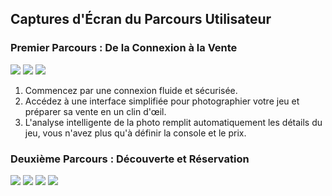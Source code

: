 ## Captures d'Écran du Parcours Utilisateur

### Premier Parcours : De la Connexion à la Vente

![](https://res.cloudinary.com/dgmantli3/image/upload/v1712592412/SecondRound/Connection.png)
![](https://res.cloudinary.com/dgmantli3/image/upload/v1712592410/SecondRound/LandingCust.png)
![](https://res.cloudinary.com/dgmantli3/image/upload/v1712592408/SecondRound/Output%20GPT.png)

1. Commencez par une connexion fluide et sécurisée.
2. Accédez à une interface simplifiée pour photographier votre jeu et préparer sa vente en un clin d'œil.
3. L'analyse intelligente de la photo remplit automatiquement les détails du jeu, vous n'avez plus qu'à définir la console et le prix.

### Deuxième Parcours : Découverte et Réservation

![](https://res.cloudinary.com/dgmantli3/image/upload/v1712592410/SecondRound/Pageclient.png)
![](https://res.cloudinary.com/dgmantli3/image/upload/v1712592417/SecondRound/Recherche.png)
![](https://res.cloudinary.com/dgmantli3/image/upload/v1712592413/SecondRound/Aller.png)
![](https://res.cloudinary.com/dgmantli3/image/upload/v1712592416/SecondRound/Combat.png)
